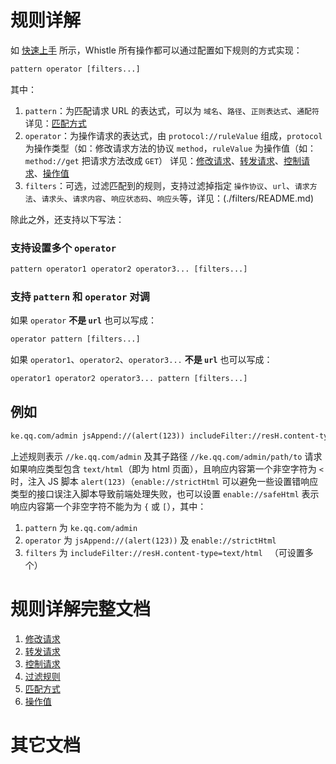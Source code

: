 # 规则详解
如 [快速上手](../quickstart.md) 所示，Whistle 所有操作都可以通过配置如下规则的方式实现：

``` txt
pattern operator [filters...]
```

其中：
1. `pattern`：为匹配请求 URL 的表达式，可以为 `域名`、`路径`、`正则表达式`、`通配符` 详见：[匹配方式](./pattern/README.md)
2. `operator`：为操作请求的表达式，由 `protocol://ruleValue` 组成，`protocol` 为操作类型（如：修改请求方法的协议 `method`，`ruleValue` 为操作值（如：`method://get` 把请求方法改成 `GET`） 详见：[修改请求](./modify/README.md)、[转发请求](./modify/README.md)、[控制请求](./modify/README.md)、[操作值](./values/README.md)
3. `filters`：可选，过滤匹配到的规则，支持过滤掉指定 `操作协议`、`url`、`请求方法`、`请求头`、`请求内容`、`响应状态码`、`响应头`等，详见：(./filters/README.md)

除此之外，还支持以下写法：
### 支持设置多个 `operator`
``` txt
pattern operator1 operator2 operator3... [filters...]
```

### 支持 `pattern` 和 `operator` 对调
如果 `operator` **不是 `url`** 也可以写成：

``` txt
operator pattern [filters...]
```

如果 `operator1`、`operator2`、`operator3...` **不是 `url`** 也可以写成：

``` txt
operator1 operator2 operator3... pattern [filters...]
```

## 例如

``` txt
ke.qq.com/admin jsAppend://(alert(123)) includeFilter://resH.content-type=text/html enable://strictHtml
```

上述规则表示 `//ke.qq.com/admin` 及其子路径  `//ke.qq.com/admin/path/to` 请求如果响应类型包含 `text/html`（即为 html 页面），且响应内容第一个非空字符为 `<` 时，注入 JS 脚本 `alert(123)`（`enable://strictHtml` 可以避免一些设置错响应类型的接口误注入脚本导致前端处理失败，也可以设置 `enable://safeHtml` 表示响应内容第一个非空字符不能为为 `{` 或 `[`），其中：
1. `pattern` 为 `ke.qq.com/admin`
2. `operator` 为 `jsAppend://(alert(123))` 及 `enable://strictHtml`
3. `filters` 为 `includeFilter://resH.content-type=text/html ` （可设置多个）

# 规则详解完整文档
1. [修改请求](./modify/README.md)
2. [转发请求](./modify/README.md)
3. [控制请求](./modify/README.md)
4. [过滤规则](./filters/README.md)
4. [匹配方式](./pattern/README.md)
5. [操作值](./values/README.md)

# 其它文档
